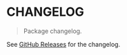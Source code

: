 # CHANGELOG

> Package changelog.

See [GitHub Releases](https://github.com/stdlib-js/string-base-remove-last/releases) for the changelog.
